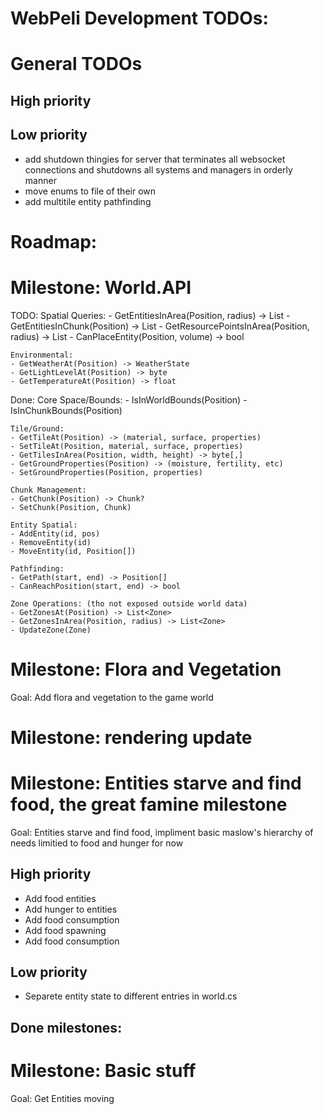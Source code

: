 # WebPeli Development TODOs:


# General TODOs
## High priority


## Low priority
- add shutdown thingies for server that terminates all websocket connections and shutdowns all systems and managers in orderly manner
- move enums to file of their own
- add multitile entity pathfinding


# Roadmap:

# Milestone: World.API
  TODO:
    Spatial Queries:
    - GetEntitiesInArea(Position, radius) -> List<int>
    - GetEntitiesInChunk(Position) -> List<int>
    - GetResourcePointsInArea(Position, radius) -> List<ResourcePoint>
    - CanPlaceEntity(Position, volume) -> bool

    Environmental:
    - GetWeatherAt(Position) -> WeatherState
    - GetLightLevelAt(Position) -> byte
    - GetTemperatureAt(Position) -> float

  Done:
    Core Space/Bounds:
    - IsInWorldBounds(Position)
    - IsInChunkBounds(Position)

    Tile/Ground:
    - GetTileAt(Position) -> (material, surface, properties)
    - SetTileAt(Position, material, surface, properties)
    - GetTilesInArea(Position, width, height) -> byte[,]
    - GetGroundProperties(Position) -> (moisture, fertility, etc)
    - SetGroundProperties(Position, properties)

    Chunk Management:
    - GetChunk(Position) -> Chunk?
    - SetChunk(Position, Chunk)

    Entity Spatial:
    - AddEntity(id, pos)
    - RemoveEntity(id)
    - MoveEntity(id, Position[])

    Pathfinding:
    - GetPath(start, end) -> Position[]
    - CanReachPosition(start, end) -> bool

    Zone Operations: (tho not exposed outside world data)
    - GetZonesAt(Position) -> List<Zone>
    - GetZonesInArea(Position, radius) -> List<Zone>
    - UpdateZone(Zone)


# Milestone: Flora and Vegetation
 Goal: Add flora and vegetation to the game world

# Milestone: rendering update

# Milestone: Entities starve and find food, the great famine milestone
 Goal: Entities starve and find food, impliment basic maslow's hierarchy of needs limitied to food and hunger for now

## High priority
- Add food entities
- Add hunger to entities
- Add food consumption
- Add food spawning
- Add food consumption

## Low priority
- Separete entity state to different entries in world.cs


## Done milestones:
# Milestone: Basic stuff
  Goal: Get Entities moving
